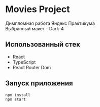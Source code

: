 # Movies Project
Димпломная работа Яндекс Практикума\
Выбранный макет - Dark-4

## Использованный стек
- React
- TypeScript
- React Router Dom

## Запуск приложения
```bash
npm install
npm start
```

